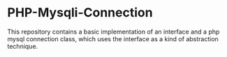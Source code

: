 PHP-Mysqli-Connection
=====================

This repository contains a basic implementation of an interface and a php mysql connection class, which uses the interface as a kind of abstraction technique.

